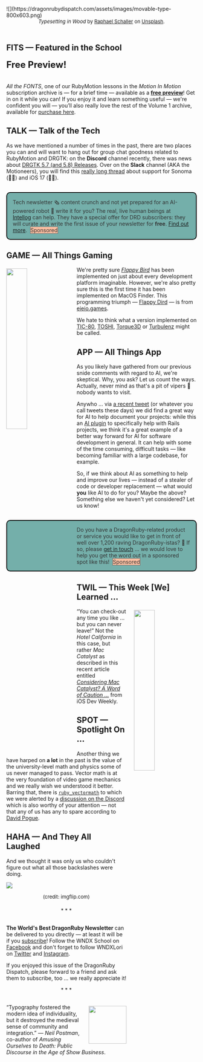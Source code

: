 <div style="display:none;font-size:0;line-height:0;max-height:0;mso-hide:all">DRD142: Fonts, and their role in the decline of western civilization.</div>

<!-- DO NOT USE THE &lt;small&gt; TAG!! -->

<div style="padding-bottom: 0px width: 100%; padding-top: 35px;">![](https://dragonrubydispatch.com/assets/images/movable-type-800x603.png)</div>

<div style="font-size: small; text-align: center; padding-bottom: 20px;"><em>Typesetting in Wood</em> by <a href="https://unsplash.com/@raphaelphotoch?utm_source=dragonrubydispatch.com">Raphael Schaller</a> on <a href="https://unsplash.com/photos/GkinCd2enIY?utm_source=dragonrubydispatch.com">Unsplash</a>.</div>

## FITS &#8212; Featured in the School

<div style="font-size: x-large; text-align: left; padding-bottom: 20px;"><b>Free Preview!</b></div>

<em>All the FONTS</em>, one of our RubyMotion lessons in the <em>Motion In Motion</em> subscription archive is&nbsp;&mdash;&nbsp;for a brief time&nbsp;&mdash;&nbsp;available as a <b>[free preview](https://wndx.school/courses/motion-in-motion-volume1/lectures/36067261?utm_source=dragonrubydispatch.com)</b>! Get in on it while you can! If you enjoy it and learn something useful &mdash; we're confident you will &mdash; you’ll also really love the rest of the Volume 1 archive, available for [purchase here](https://wndx.school/p/motion-in-motion-volume1?utm_source=dragonrubydispatch.com).

## TALK &#8212; Talk of the Tech

As we have mentioned a number of times in the past, there are two places you can and will want to hang out for group chat goodness related to RubyMotion and DRGTK: on the <b>Discord</b> channel recently, there was news about [DRGTK 5.7 (and 5.8) Releases](https://discord.com/channels/608064116111966245/815289039338340414/1159817750953328752?utm_source=dragonrubydispatch.com). Over on the <b>Slack</b> channel (AKA the Motioneers), you will find this [really long thread](https://motioneers.slack.com/archives/C055RDLS0/p1696692751736529?utm_source=dragonrubydispatch.com) about support for Sonoma (👍🏻) and iOS 17 (👎🏻).

<!-- placed first in 2023-10-18 issue -->
<div style="background-color: #74AFAA; padding: 15px; border-style: solid; border-width: 2px; border-color: black; margin-bottom: 15px; border-radius: 10px; margin-top: 30px;" ><span style="color: #333333;">Tech newsletter 🗞️ content crunch and not yet prepared for an AI-powered robot 🦾 write it for you? The real, live human beings at <a href="https://intellog.com/content-crunch.html?utm_source=dragonrubydispatch.com&utm_campaign=DRD142-1">Intellog</a> can help. They have a special offer for DRD subscribers: they will curate and write the first issue of your newsletter for <b>free</b>. <a href="https://intellog.com/content-crunch.html?utm_source=dragonrubydispatch.com&utm_campaign=DRD142-2">Find out more</a>.&nbsp;&nbsp;<span style="background-color: #FEBFA2; border-style: solid; border-width: 1px; border-color: #666666">Sponsored</span></span></div>

## GAME &#8212; All Things Gaming

<a href="http://eieio.games/nonsense/game-11-flappy-bird-finder/?utm_source=dragonrubydispatch.com"><img src="https://dragonrubydispatch.com/assets/images/flappy-dird-525x584.gif" style="float: left; padding-top: 5px; padding-right: 20px; padding-bottom: 5px; padding-left: 0px; width: 33%;"></a>

We're pretty sure <em>[Flappy Bird](https://en.wikipedia.org/wiki/Flappy_Bird?utm_source=dragonrubydispatch.com)</em> has been implemented on just about every development platform imaginable. However, we're also pretty sure this is the first time it has been implemented on MacOS Finder. This programming triumph &mdash; [Flappy Dird](http://eieio.games/nonsense/game-11-flappy-bird-finder/?utm_source=dragonrubydispatch.com) &mdash; is from [eieio.games](https://eieio.games?utm_source=dragonrubydispatch.com).

We hate to think what a version implemented on [TIC-80](https://en.wikipedia.org/wiki/TIC-80?utm_source=dragonrubydispatch.com), [TOSHI](https://en.wikipedia.org/wiki/Blue_Tongue_Entertainment?utm_source=dragonrubydispatch.com), [Torque3D](https://en.wikipedia.org/wiki/Torque_(game_engine)?utm_source=dragonrubydispatch.com) or [Turbulenz](https://en.wikipedia.org/wiki/Turbulenz#Turbulenz_engine?utm_source=dragonrubydispatch.com) might be called.

## APP &#8212; All Things App

As you likely have gathered from our previous snide comments with regard to AI, we're skeptical. Why, you ask? Let us count the ways. Actually, never mind as that's a pit of vipers 🐍 nobody wants to visit. 

Anywho ... via [a recent tweet](https://twitter.com/Chaskiqapp/status/1694942018969927738?utm_source=dragonrubydispatch.com) (or whatever you call tweets these days) we did find a great way for AI to help document your projects: while this an [AI plugin](https://github.com/chaskiq/plain?utm_source=dragonrubydispatch.com) to specifically help with Rails projects, we think it's a great example of a better way forward for AI for software development in general. It can help with some of the time consuming, difficult tasks &mdash; like becoming familiar with a large codebase, for example.

So, if we think about AI as something to help and improve our lives &mdash; instead of a stealer of code or developer replacement &mdash; what would <b>you</b> like AI to do for you? Maybe the above? Something else we haven't yet considered? Let us know!

<!-- placed second in 2023-10-18 issue -->
<div style="background: #74AFAA; padding: 15px; border-style: solid; border-width: 2px; border-color: black; margin-bottom: 15px; border-radius: 10px; margin-top: 30px;" ><span style="color: #333333;">Do you have a DragonRuby-related product or service you would like to get in front of well over 1,200 raving DragonRuby-istas? 🐉 If so, please <a href="mailto:lori@wndx.com?Subject=DRD142 Enquiry">get in touch</a> ... we would love to help you get the word out in a sponsored spot like this!&nbsp;&nbsp;<span style="background-color: #FEBFA2; border-style: solid; border-width: 1px; border-color: #666666">Sponsored</span></span></div>

## TWIL &#8212; This Week [We] Learned ...

<a href="https://commons.wikimedia.org/wiki/File:Beverly_Hills_Hotel,_1925.jpg?utm_source=dragonrubydispatch.com" title="Did you know the 'Hotel California' on the cover of Eagles' 1976 album of the same name does not actually exist? The cover photo is of the Beverly Hills Hotel &mdash; recognize it? Band member Don Henley was later quoted as saying it &ldquo;was our interpretation of the high life in Los Angeles&rdquo;. Now you know."><img src="https://dragonrubydispatch.com/assets/images/beverly-hills-hotel-266x266.png" style="float: right; padding-top: 5px; padding-right: 0px; padding-bottom: 5px; padding-left: 20px; width: 33%;"></a>

&ldquo;You can check-out any time you like ... but you can never leave!&rdquo; Not the <em>Hotel California</em> in this case, but rather <em>Mac Catalyst</em> as described in this recent article entitled <em>[Considering Mac Catalyst? A Word of Caution ...](https://thatvirtualboy.com/remove-macos-catalyst/?utm_campaign=iOS%2BDev%2BWeekly&utm_medium=email&utm_source=iOS%2BDev%2BWeekly%2BIssue%2B628?utm_source=dragonrubydispatch.com)</em> from iOS Dev Weekly.

## SPOT &#8212; Spotlight On ...

Another thing we have harped on <b>a lot</b> in the past is the value of the university-level math and physics some of us never managed to pass. Vector math is at the very foundation of video game mechanics and we really wish we understood it better. Barring that, there is <code>[ruby_vectormath](https://github.com/xenobrain/ruby_vectormath?utm_source=dragonrubydispatch.com)</code> to which we were alerted by a [discussion on the Discord](https://discord.com/channels/608064116111966245/674410581326823446/1162362286795673671?utm_source=dragonrubydispatch.com) which is also worthy of your attention &mdash; not that any of us has any to spare according to [David Pogue](https://www.cbs.com/shows/video/16e3ELODhrUrGNhK0DwzJUzb35sSvdYG/?utm_source=dragonrubydispatch.com).

## HAHA &#8212; And They All Laughed

And we thought it was only us who couldn't figure out what all those backslashes were doing.

![](https://dragonrubydispatch.com/assets/images/regex-achilles-800x910.png)

<div style="font-size: small; text-align: center; padding-bottom: 20px; padding-top: 0px">(credit: imgflip.com)</div>

<div style="text-align: center; padding-bottom: 15px;">* * *</div>

**The World's Best DragonRuby Newsletter** can be delivered to you directly &mdash; at least it will be if you [subscribe](https://motivated-experimenter-209.ck.page/bd51551808?utm_source=dragonrubydispatch.com)! Follow the WNDX School on [Facebook](https://www.facebook.com/wndxschool?utm_source=dragonrubydispatch.com) and don't forget to follow WNDXLori on [Twitter](https://twitter.com/wndxlori?utm_source=dragonrubydispatch.com) and [Instagram](https://instagram.com/wndxlori?utm_source=dragonrubydispatch.com).

If you enjoyed this issue of the DragonRuby Dispatch, please forward to a friend and ask them to subscribe, too ... we really appreciate it!

<div style="text-align: center; padding-bottom: 15px;">* * *</div>

<a href="https://en.wikipedia.org/wiki/Neil_Postman?utm_source=dragonrubydispatch.com" target="_blank"><img src="https://dragonrubydispatch.com/assets/images/neil-postman-100x100.png" style="float: right; padding-top: 5px; padding-left: 20px; padding-bottom: 0px; width: 100px;"></a>&ldquo;Typography fostered the modern idea of individuality, but it destroyed the medieval sense of community and integration.&rdquo;&nbsp;&mdash;&nbsp;<em>Neil Postman</em>, co-author of <em>Amusing Ourselves to Death: Public Discourse in the Age of Show Business</em>. 

